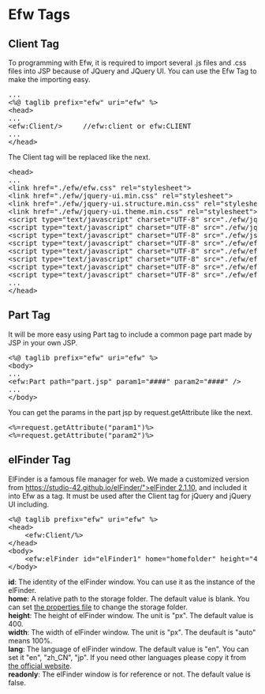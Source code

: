 <H1>Efw Tags</H1>

<h2>Client Tag</h2>
To programming with Efw, it is required to import several .js files and .css files into JSP because of JQuery and JQuery UI.
You can use the Efw Tag to make the importing easy.

<pre>
...
&lt;%@ taglib prefix=&quot;efw&quot; uri=&quot;efw&quot; %&gt;
&lt;head&gt;
...
&lt;efw:Client/&gt;		//efw:client or efw:CLIENT
...
&lt;/head&gt;
</pre>
The Client tag will be replaced like the next.

<pre>
&lt;head&gt;
...
&lt;link href=&quot;./efw/efw.css&quot; rel=&quot;stylesheet&quot;&gt;
&lt;link href=&quot;./efw/jquery-ui.min.css&quot; rel=&quot;stylesheet&quot;&gt;
&lt;link href=&quot;./efw/jquery-ui.structure.min.css&quot; rel=&quot;stylesheet&quot;&gt;
&lt;link href=&quot;./efw/jquery-ui.theme.min.css&quot; rel=&quot;stylesheet&quot;&gt;
&lt;script type=&quot;text/javascript&quot; charset=&quot;UTF-8&quot; src=&quot;./efw/jquery-min.js&quot;&gt;&lt;/script&gt;
&lt;script type=&quot;text/javascript&quot; charset=&quot;UTF-8&quot; src=&quot;./efw/jquery-ui.min.js&quot;&gt;&lt;/script&gt;
&lt;script type=&quot;text/javascript&quot; charset=&quot;UTF-8&quot; src=&quot;./efw/js.cookie.min.js&quot;&gt;&lt;/script&gt;
&lt;script type=&quot;text/javascript&quot; charset=&quot;UTF-8&quot; src=&quot;./efw/efw.client.messages.js&quot;&gt;&lt;/script&gt;
&lt;script type=&quot;text/javascript&quot; charset=&quot;UTF-8&quot; src=&quot;./efw/efw.client.format.js&quot;&gt;&lt;/script&gt;
&lt;script type=&quot;text/javascript&quot; charset=&quot;UTF-8&quot; src=&quot;./efw/efw.client.inputbehavior.js&quot;&gt;&lt;/script&gt;
&lt;script type=&quot;text/javascript&quot; charset=&quot;UTF-8&quot; src=&quot;./efw/efw.client.js&quot;&gt;&lt;/script&gt;
&lt;script type=&quot;text/javascript&quot; charset=&quot;UTF-8&quot; src=&quot;./efw/efw.js&quot;&gt;&lt;/script&gt;
...
&lt;/head&gt;
</pre>

<h2>Part Tag</h2>
It will be more easy using Part tag to include a common page part made by JSP in your own JSP.
<pre>
&lt;%@ taglib prefix=&quot;efw&quot; uri=&quot;efw&quot; %&gt;
&lt;body&gt;
...
&lt;efw:Part path="part.jsp" param1="####" param2="####" /&gt;		//efw:part or efw:PART
...
&lt;/body&gt;
</pre>

You can get the params in the part jsp by request.getAttribute like the next.

<pre>
<%=request.getAttribute("param1")%>
<%=request.getAttribute("param2")%>
</pre>

<h2>elFinder Tag</h2>
ElFinder is a famous file manager for web. We made a customized version from <a href="https://studio-42.github.io/elFinder/">https://studio-42.github.io/elFinder/">elFinder 2.1.10</a>,
and included it into Efw as a tag. It must be used after the Client tag for jQuery and jQuery UI including.<br>

<pre>
&lt;%@ taglib prefix=&quot;efw&quot; uri=&quot;efw&quot; %&gt;
&lt;head&gt;
	&lt;efw:Client/%&gt;
&lt;/head&gt;
&lt;body&gt;
	&lt;efw:elFinder id="elFinder1" home="homefolder" height="400" width="800" lang="en" readonly="false" /&gt;
&lt;/body&gt;
</pre>

<b>id</b>: The identity of the elFinder window. You can use it as the instance of the elFinder.<br>
<b>home</b>: A relative path to the storage folder. The default value is blank. You can set <a href="properties_file.md">the properties file</a> to change the storage folder.<br>
<b>height</b>: The height of elFinder window. The unit is "px". The default value is 400.<br>
<b>width</b>: The width of elFinder window. The unit is "px". The deufault is "auto" means 100%.<br>
<b>lang</b>: The language of elFinder window. The default value is "en". You can set it "en", "zh_CN", "jp". If you need other languages please copy it from <a href="https://studio-42.github.io/elFinder/">the official website</a>.<br>
<b>readonly</b>: The elFinder window is for reference or not. The default value is false.<br>
